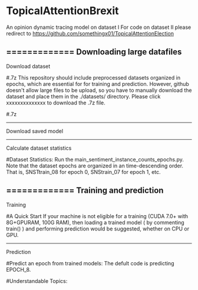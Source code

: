 # TopicalAttentionBrexit
An opinion dynamic tracing model on dataset I
For code on dataset II please redirect to https://github.com/somethingx01/TopicalAttentionElection

=============
Downloading large datafiles
-------------
Download dataset

#.7z 
This repository should include preprocessed datasets organized in epochs, which are essential for for training and prediction. However, github doesn't allow large files to be upload, so you have to manually download the dataset and place them in the ./datasets/ directory. Please click xxxxxxxxxxxxxx to download the .7z file.

#.7z

-------------
Download saved model

-------------
Calculate dataset statistics

#Dataset Statistics:
Run the main_sentiment_instance_counts_epochs.py. Note that the dataset epochs are organized in an time-descending order. That is, SNSTtrain_08 for epoch 0, SNStrain_07 for epoch 1, etc.



=============
Training and prediction
-------------
Training

#A Quick Start
If your machine is not eligible for a training (CUDA 7.0+ with 8G+GPURAM, 100G RAM), then loading a trained model ( by commenting train() ) and performing prediction would be suggested, whether on CPU or GPU.

-------------
Prediction

#Predict an epoch from trained models:
The defult code is predicting EPOCH_8.

#Understandable Topics:
